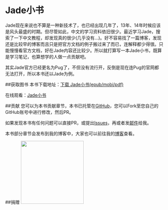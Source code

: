 # Jade小书

Jade现在来说也不算是一种新技术了，也已经出现几年了，13年、14年时候应该是风头最盛的时期。但尽管如此，中文的学习资料依旧很少。最近学习Jade，搜索了一下中文教程，却发现真的很少(几乎没有...)。好不容易找了一篇博客，发现还是比较早的博客而且只是把官方文档的例子搬过来了而已，连解释都少得很。只能慢慢看官方文档，好在Jade内容还比较少。所以就打算写一本Jade小书，既算是学习笔记，也算想学的人做一点贡献吧。

其实Jade官方已经更名为Pug了，不但没有流行开，反倒是现在连Pug的官网都无法打开，所以本书还以Jade为例。

##获取图书
本书下载地址：[下载 Jade小书(epub/mobi/pdf)](https://www.gitbook.com/book/terrynie/jadecookbook/details)

在线观看：[Jade小书](http://jade.terrynie.com)

##贡献
您可以为本书贡献章节，本书已托管在[GitHub](https://github.com/terrynie/JadeCookBook)，您可以Fork至您自己的GitHub账号中进行修改，然后PR。

如果发现本书有任何问题可以直接PR，或提出[Issues](https://github.com/terrynie/JadeCookBook/issues)，再或者发[邮件](mailto:88@terrynie.com)给我。

本书部分章节会发布到我的博客中，大家也可以前往我的[博客](http://terrynie.com)查看。

##捐赠
<img style="width:200px;height:200px" src="http://terry408911.oss-cn-hongkong.aliyuncs.com/images/Screen%20Shot%202016-04-01%20at%2012.30.37%20PM.png">



